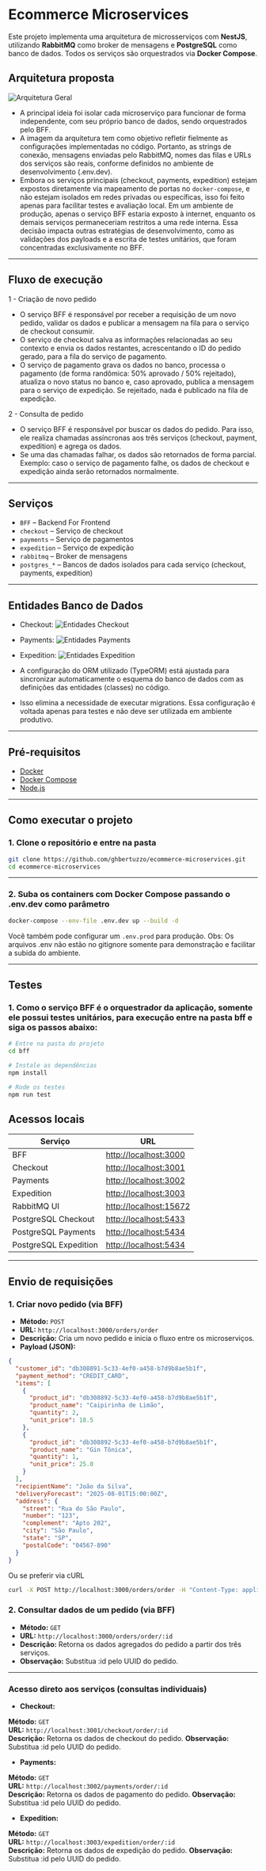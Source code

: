 # Ecommerce Microservices

Este projeto implementa uma arquitetura de microsserviços com **NestJS**, utilizando **RabbitMQ** como broker de mensagens e **PostgreSQL** como banco de dados. Todos os serviços são orquestrados via **Docker Compose**.

## Arquitetura proposta

![Arquitetura Geral](imgs/arquitetura-ecommerce-git.jpg)

* A principal ideia foi isolar cada microserviço para funcionar de forma independente, com seu próprio banco de dados, sendo orquestrados pelo BFF.
* A imagem da arquitetura tem como objetivo refletir fielmente as configurações implementadas no código. Portanto, as strings de conexão, mensagens enviadas pelo RabbitMQ, nomes das filas e URLs dos serviços são reais, conforme definidos no ambiente de desenvolvimento (.env.dev).
* Embora os serviços principais (checkout, payments, expedition) estejam expostos diretamente via mapeamento de portas no `docker-compose`, e não estejam isolados em redes privadas ou específicas, isso foi feito apenas para facilitar testes e avaliação local. Em um ambiente de produção, apenas o serviço BFF estaria exposto à internet, enquanto os demais serviços permaneceriam restritos a uma rede interna. Essa decisão impacta outras estratégias de desenvolvimento, como as validações dos payloads e a escrita de testes unitários, que foram concentradas exclusivamente no BFF.

---

## Fluxo de execução

1 - Criação de novo pedido
* O serviço BFF é responsável por receber a requisição de um novo pedido, validar os dados e publicar a mensagem na fila para o serviço de checkout consumir.
* O serviço de checkout salva as informações relacionadas ao seu contexto e envia os dados restantes, acrescentando o ID do pedido gerado, para a fila do serviço de pagamento.
* O serviço de pagamento grava os dados no banco, processa o pagamento (de forma randômica: 50% aprovado / 50% rejeitado), atualiza o novo status no banco e, caso aprovado, publica a mensagem para o serviço de expedição. Se rejeitado, nada é publicado na fila de expedição.

2 - Consulta de pedido
* O serviço BFF é responsável por buscar os dados do pedido. Para isso, ele realiza chamadas assíncronas aos três serviços (checkout, payment, expedition) e agrega os dados.
* Se uma das chamadas falhar, os dados são retornados de forma parcial. Exemplo: caso o serviço de pagamento falhe, os dados de checkout e expedição ainda serão retornados normalmente.

---

## Serviços

* `BFF` – Backend For Frontend
* `checkout` – Serviço de checkout
* `payments` – Serviço de pagamentos
* `expedition` – Serviço de expedição
* `rabbitmq` – Broker de mensagens
* `postgres_*` – Bancos de dados isolados para cada serviço (checkout, payments, expedition)

---

## Entidades Banco de Dados

* Checkout: 
![Entidades Checkout](imgs/checkout.PNG)

* Payments:
![Entidades Payments](imgs/payments.PNG)

* Expedition:
![Entidades Expedition](imgs/expedition.PNG)

* A configuração do ORM utilizado (TypeORM) está ajustada para sincronizar automaticamente o esquema do banco de dados com as definições das entidades (classes) no código.
* Isso elimina a necessidade de executar migrations. Essa configuração é voltada apenas para testes e não deve ser utilizada em ambiente produtivo.

---

## Pré-requisitos

* [Docker](https://www.docker.com/)
* [Docker Compose](https://docs.docker.com/compose/)
* [Node.js](https://nodejs.org/pt)

---

## Como executar o projeto

### 1. Clone o repositório e entre na pasta

```bash
git clone https://github.com/ghbertuzzo/ecommerce-microservices.git
cd ecommerce-microservices
```
---

### 2. Suba os containers com Docker Compose passando o .env.dev como parâmetro


```bash
docker-compose --env-file .env.dev up --build -d
```
Você também pode configurar um `.env.prod` para produção. 
Obs: Os arquivos .env não estão no gitignore somente para demonstração e facilitar a subida do ambiente.

---

## Testes

### 1. Como o serviço BFF é o orquestrador da aplicação, somente ele possui testes unitários, para execução entre na pasta bff e siga os passos abaixo:

```bash
# Entre na pasta do projeto
cd bff

# Instale as dependências
npm install

# Rode os testes
npm run test
```

## Acessos locais

| Serviço               | URL                                              |
| --------------------- | ------------------------------------------------ |
| BFF                   | [http://localhost:3000](http://localhost:3000)   |
| Checkout              | [http://localhost:3001](http://localhost:3001)   |
| Payments              | [http://localhost:3002](http://localhost:3002)   |
| Expedition            | [http://localhost:3003](http://localhost:3003)   |
| RabbitMQ UI           | [http://localhost:15672](http://localhost:15672) |
| PostgreSQL Checkout   | [http://localhost:5433](http://localhost:5433)   |
| PostgreSQL Payments   | [http://localhost:5434](http://localhost:5434)   |
| PostgreSQL Expedition | [http://localhost:5434](http://localhost:5435)   |
---

## Envio de requisições

### 1. Criar novo pedido (via BFF)

- **Método:** `POST`  
- **URL:** `http://localhost:3000/orders/order`  
- **Descrição:** Cria um novo pedido e inicia o fluxo entre os microserviços.  
- **Payload (JSON):**

```json
{
  "customer_id": "db308891-5c33-4ef0-a458-b7d9b8ae5b1f",
  "payment_method": "CREDIT_CARD",
  "items": [
    {
      "product_id": "db308892-5c33-4ef0-a458-b7d9b8ae5b1f",
      "product_name": "Caipirinha de Limão",
      "quantity": 2,
      "unit_price": 18.5
    },
    {
      "product_id": "db308892-5c33-4ef0-a458-b7d9b8ae5b1f",
      "product_name": "Gin Tônica",
      "quantity": 1,
      "unit_price": 25.0
    }
  ],
  "recipientName": "João da Silva",
  "deliveryForecast": "2025-08-01T15:00:00Z",
  "address": {
    "street": "Rua do São Paulo",
    "number": "123",
    "complement": "Apto 202",
    "city": "São Paulo",
    "state": "SP",
    "postalCode": "04567-890"
  }
}
```

Ou se preferir via cURL

```bash
curl -X POST http://localhost:3000/orders/order -H "Content-Type: application/json" -d "{\"customer_id\":\"db308891-5c33-4ef0-a458-b7d9b8ae5b1f\",\"payment_method\":\"CREDIT_CARD\",\"items\":[{\"product_id\":\"db308892-5c33-4ef0-a458-b7d9b8ae5b1f\",\"product_name\":\"Caipirinha de Limão\",\"quantity\":2,\"unit_price\":18.5},{\"product_id\":\"db308892-5c33-4ef0-a458-b7d9b8ae5b1f\",\"product_name\":\"Gin Tônica\",\"quantity\":1,\"unit_price\":25.0}],\"recipientName\":\"João da Silva\",\"deliveryForecast\":\"2025-08-01T15:00:00Z\",\"address\":{\"street\":\"Rua do São Paulo\",\"number\":\"123\",\"complement\":\"Apto 202\",\"city\":\"São Paulo\",\"state\":\"SP\",\"postalCode\":\"04567-890\"}}"
```

### 2. Consultar dados de um pedido (via BFF)

- **Método:** `GET`  
- **URL:** `http://localhost:3000/orders/order/:id`  
- **Descrição:** Retorna os dados agregados do pedido a partir dos três serviços.
- **Observação:** Substitua :id pelo UUID do pedido.

---

### Acesso direto aos serviços (consultas individuais)

* **Checkout:**

**Método:** `GET`  
**URL:** `http://localhost:3001/checkout/order/:id`  
**Descrição:** Retorna os dados de checkout do pedido.
**Observação:** Substitua :id pelo UUID do pedido.

* **Payments:**

**Método:** `GET`  
**URL:** `http://localhost:3002/payments/order/:id`  
**Descrição:** Retorna os dados de pagamento do pedido.
**Observação:** Substitua :id pelo UUID do pedido.

* **Expedition:**

**Método:** `GET`  
**URL:** `http://localhost:3003/expedition/order/:id`  
**Descrição:** Retorna os dados de expedição do pedido.
**Observação:** Substitua :id pelo UUID do pedido.

